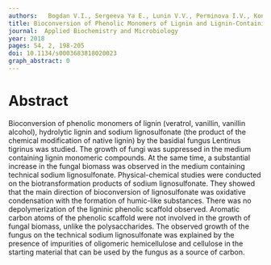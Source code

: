 ```yaml
---
authors:   Bogdan V.I., Sergeeva Ya E., Lunin V.V., Perminova I.V., Konstantinov A.I., Zinchenko G.E., Bogdan K.V.  
title: Bioconversion of Phenolic Monomers of Lignin and Lignin-Containing Substrates by the Basidiomycete Lentinus tigrinus
journal:  Applied Biochemistry and Microbiology
year: 2018
pages: 54, 2, 198-205
doi: 10.1134/s0003683818020023
graph_abstract: 0
---
```



# Abstract

Bioconversion of phenolic monomers of lignin (veratrol, vanillin, vanillin alcohol), hydrolytic lignin and sodium lignosulfonate (the product of the chemical modification of native lignin) by the basidial fungus Lentinus tigrinus was studied. The growth of fungi was suppressed in the medium containing lignin monomeric compounds. At the same time, a substantial increase in the fungal biomass was observed in the medium containing technical sodium lignosulfonate. Physical-chemical studies were conducted on the biotransformation products of sodium lignosulfonate. They showed that the main direction of bioconversion of lignosulfonate was oxidative condensation with the formation of humic-like substances. There was no depolymerization of the ligninic phenolic scaffold observed. Aromatic carbon atoms of the phenolic scaffold were not involved in the growth of fungal biomass, unlike the polysaccharides. The observed growth of the fungus on the technical sodium lignosulfonate was explained by the presence of impurities of oligomeric hemicellulose and cellulose in the starting material that can be used by the fungus as a source of carbon.
